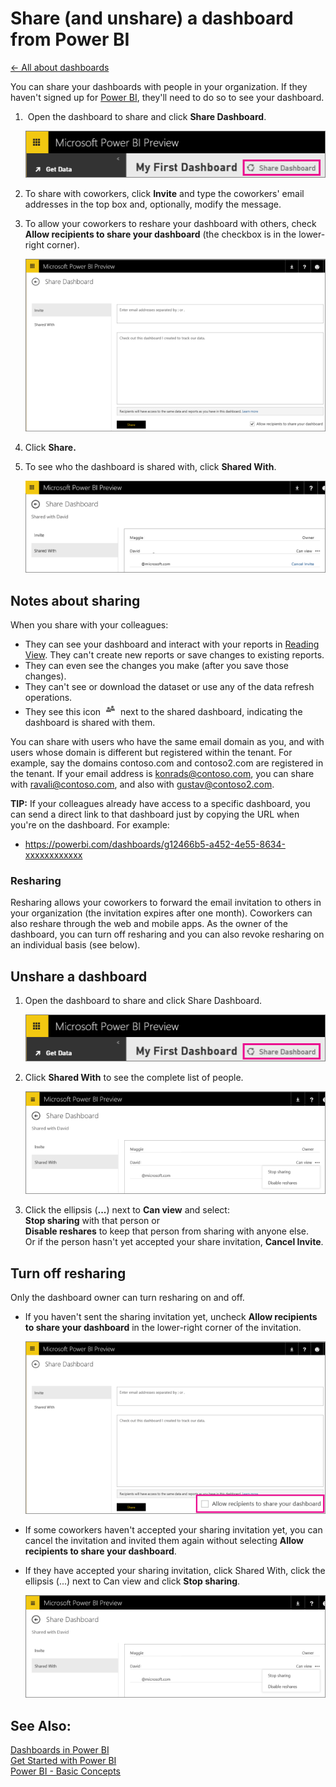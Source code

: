 <properties 
   pageTitle="Share (and unshare) a dashboard from Power BI" 
   description="Share (and unshare) a dashboard from Power BI" 
   services="powerbi" 
   documentationCenter="" 
   authors="v-anpasi" 
   manager="mblythe" 
   editor=""
   tags=""/>
 
<tags
   ms.service="powerbi"
   ms.devlang="NA"
   ms.topic="article"
   ms.tgt_pltfrm="NA"
   ms.workload="powerbi"
   ms.date="06/18/2015"
   ms.author="v-anpasi"/>

# Share (and unshare) a dashboard from Power BI
[← All about dashboards](https://support.powerbi.com/knowledgebase/topics/65158-all-about-dashboards)

You can share your dashboards with people in your organization. If they haven't signed up for [Power BI](http://powerbi.com/), they'll need to do so to see your dashboard.

1.   Open the dashboard to share and click **Share Dashboard**.  

    ![](media/powerbi-service-share-unshare-dashboard/PBI_ShareDash.png)
    
2.  To share with coworkers, click **In﻿vite** and type the coworkers' email addresses in the top box and, optionally, modify the message.
    
3.  To allow your coworkers to reshare your dashboard with others, check **Allow recipients to share your dashboard** (the checkbox is in the lower-right corner).  

    ![](media/powerbi-service-share-unshare-dashboard/PBI_ShareInvite.png)
    
4.  Click **Share.**
5.  To see who the dashboard is shared with, click **Shared With**.  

    ![](media/powerbi-service-share-unshare-dashboard/PBI_ShareDash1.png)

## Notes about sharing

When you share with your colleagues:
-   They can see your dashboard and interact with your reports in [Reading View](http://support.powerbi.com/knowledgebase/articles/439920-open-a-report-in-reading-view). They can't create new reports or save changes to existing reports.
-   They can even see the changes you make (after you save those changes). 
-   They can't see or download the dataset or use any of the data refresh operations.
-   They see this icon ![](media/powerbi-service-share-unshare-dashboard/PBI_SharedWithYouIcon.png) next to the shared dashboard, indicating the dashboard is shared with them.

You can share with users who have the same email domain as you, and with users whose domain is different but registered within the tenant. For example, say the domains contoso.com and contoso2.com are registered in the tenant. If your email address is konrads@contoso.com, you can share with ravali@contoso.com, and also with gustav@contoso2.com.

**TIP:** If your colleagues already have access to a specific dashboard, you can send a direct link to that dashboard just by copying the URL when you're on the dashboard. For example:

-   https://powerbi.com/dashboards/g12466b5-a452-4e55-8634-xxxxxxxxxxxx

### Resharing  
Resharing allows your coworkers to forward the email invitation to others in your organization (the invitation expires after one month). Coworkers can also reshare through the web and mobile apps. As the owner of the dashboard, you can turn off resharing and you can also revoke resharing on an individual basis (see below).

## Unshare a dashboard

1.  Open the dashboard to share and click Share Dashboard.  

    ![](media/powerbi-service-share-unshare-dashboard/PBI_ShareDash.png)
    
2.  Click **Shared With** to see the complete list of people.

    ![](media/powerbi-service-share-unshare-dashboard/PBI_SharedWith.png)
3.  Click the ellipsis (**...**) next to **Can view** and select:  
    **Stop sharing** with that person or  
    **Disable reshares** to keep that person from sharing with anyone else.  
    Or if the person hasn't yet accepted your share invitation, **Cancel Invite**.

## Turn off resharing

Only the dashboard owner can turn resharing on and off.

-   If you haven't sent the sharing invitation yet, uncheck **Allow recipients to share your dashboard** in the lower-right corner of the invitation.

    ![](media/powerbi-service-share-unshare-dashboard/PBI_ShareInviteAllowReshare.png)
    
-   If some coworkers haven't accepted your sharing invitation yet, you can cancel the invitation and invited them again without selecting **Allow recipients to share your dashboard**. 
-   If they have accepted your sharing invitation, click Shared With, click the ellipsis (...) next to Can view and click **Stop sharing**.

    ![](media/powerbi-service-share-unshare-dashboard/PBI_SharedWith.png)
    

See Also:
---------

[Dashboards in Power BI](http://support.powerbi.com/knowledgebase/articles/424868-dashboards-in-power-bi)  
[Get Started with Power BI](http://support.powerbi.com/knowledgebase/articles/430814-get-started-with-power-bi)  
[Power BI - Basic Concepts](http://support.powerbi.com/knowledgebase/articles/487029-power-bi-preview-basic-concepts)